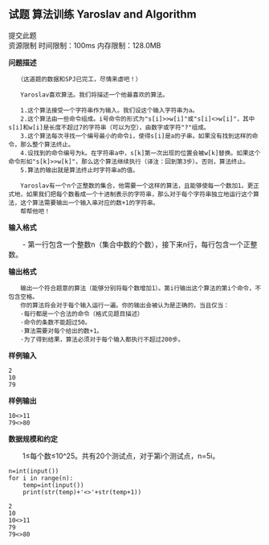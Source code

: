 ## 试题 算法训练 Yaroslav and Algorithm

提交此题   
资源限制
时间限制：100ms   内存限制：128.0MB

**问题描述**
```
　　（这道题的数据和SPJ已完工，尽情来虐吧！）

　　Yaroslav喜欢算法。我们将描述一个他最喜欢的算法。

　　1.这个算法接受一个字符串作为输入。我们设这个输入字符串为a。
　　2.这个算法由一些命令组成。i号命令的形式为"s[i]>>w[i]"或"s[i]<>w[i]"，其中s[i]和w[i]是长度不超过7的字符串（可以为空），由数字或字符"?"组成。
　　3.这个算法每次寻找一个编号最小的命令i，使得s[i]是a的子串。如果没有找到这样的命令，那么整个算法终止。
　　4.设找到的命令编号为k。在字符串a中，s[k]第一次出现的位置会被w[k]替换。如果这个命令形如"s[k]>>w[k]"，那么这个算法继续执行（译注：回到第3步）。否则，算法终止。
　　5.算法的输出就是算法终止时字符串a的值。

　　Yaroslav有一个n个正整数的集合，他需要一个这样的算法，且能够使每一个数加1。更正式地，如果我们把每个数看成一个十进制表示的字符串，那么对于每个字符串独立地运行这个算法，这个算法需要输出一个输入串对应的数+1的字符串。
　　帮帮他吧！

```
**输入格式**

　　- 第一行包含一个整数n（集合中数的个数），接下来n行，每行包含一个正整数。

**输出格式**
```
　　输出一个符合题意的算法（能够分别将每个数增加1）。第i行输出这个算法的第i个命令，不包含空格。
　　你的算法将会对于每个输入运行一遍。你的输出会被认为是正确的，当且仅当：
　　·每行都是一个合法的命令（格式见题目描述）
　　·命令的条数不能超过50。
　　·算法需要对每个给出的数+1。
　　·为了得到结果，算法必须对于每个输入都执行不超过200步。
```
**样例输入**
```
2
10
79
```
**样例输出**
```
10<>11
79<>80

```
**数据规模和约定**

　　1≤每个数≤10^25。共有20个测试点，对于第i个测试点，n=5i。



```
n=int(input())
for i in range(n):
    temp=int(input())
    print(str(temp)+'<>'+str(temp+1))
```

    2
    10
    10<>11
    79
    79<>80